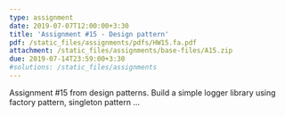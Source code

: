 ```yaml
---
type: assignment
date: 2019-07-07T12:00:00+3:30
title: 'Assignment #15 - Design pattern'
pdf: /static_files/assignments/pdfs/HW15.fa.pdf
attachment: /static_files/assignments/base-files/A15.zip
due: 2019-07-14T23:59:00+3:30
#solutions: /static_files/assignments
---
```

Assignment #15 from design patterns. Build a simple logger library using factory pattern, singleton pattern ...
